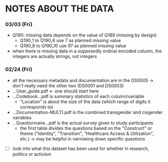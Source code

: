 # NOTES ABOUT THE DATA

### 03/03 (Fri)
- Q190: missing data depends on the value of Q189 (missing by design)
	- Q190_1 to Q190_6 use 7 as planned missing value
	- Q190_8 to Q190_10 use 97 as planned missing value
- when there is missing data in a supposedly ordinal encoded column, the integers are actually strings, not integers

### 02/24 (Fri)
- all the necessary metadata and documentation are in the DS0005 → don't really need the other two (DS0001 and DS0003)
- ...User_guide.pdf ← one should start here
- ...Codebook...pdf is summary statistics of each column/variable
	- "Location" is about the size of the data (which range of digits it corresponds to)
- ...Documentation-MULTI.pdf is the combined transgender and cisgender variables
- ...Questionnaire...pdf is the actual survey given to study participants
	- the first table divides the questions based on the "Construct" or theme ("Identity", "Transition", "Healthcare Access & Utilization", etc.) → may be helpful in narrowing down specific questions
- [ ] look into what this dataset has been used for whether in research, politics or activism
